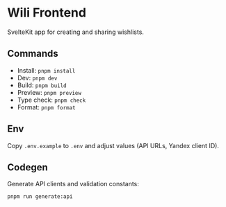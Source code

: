# Wili Frontend

SvelteKit app for creating and sharing wishlists.

## Commands

- Install: `pnpm install`
- Dev: `pnpm dev`
- Build: `pnpm build`
- Preview: `pnpm preview`
- Type check: `pnpm check`
- Format: `pnpm format`

## Env

Copy `.env.example` to `.env` and adjust values (API URLs, Yandex client ID).

## Codegen

Generate API clients and validation constants:

```
pnpm run generate:api
```
